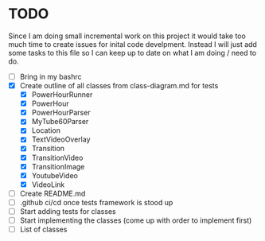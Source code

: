 # TODO

Since I am doing small incremental work on this project it would take too much time to create issues for inital code develpment. Instead I will just add some tasks to this file so I can keep up to date on what I am doing / need to do.

- [ ] Bring in my bashrc
- [x] Create outline of all classes from class-diagram.md for tests
    - [x] PowerHourRunner
    - [x] PowerHour
    - [x] PowerHourParser
    - [x] MyTube60Parser
    - [x] Location
    - [x] TextVideoOverlay
    - [x] Transition
    - [x] TransitionVideo
    - [x] TransitionImage
    - [x] YoutubeVideo
    - [x] VideoLink
- [ ] Create README.md
- [ ] .github ci/cd once tests framework is stood up
- [ ] Start adding tests for classes
- [ ] Start implementing the classes (come up with order to implement first)
- [ ] List of classes
